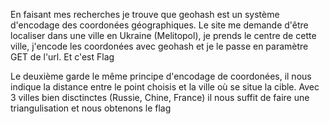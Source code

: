 En faisant mes recherches je trouve que geohash est un système d'encodage des coordonées géographiques.
Le site me demande d'être localiser dans une ville en Ukraine (Melitopol), je prends le centre de cette ville, j'encode les coordonées avec geohash et je le passe en paramètre GET de l'url.
Et c'est Flag

Le deuxième garde le même principe d'encodage de coordonées, il nous indique la distance entre le point choisis et la ville où se situe la cible. Avec 3 villes bien disctinctes (Russie, Chine, France) il nous suffit de faire une triangulisation et nous obtenons le flag